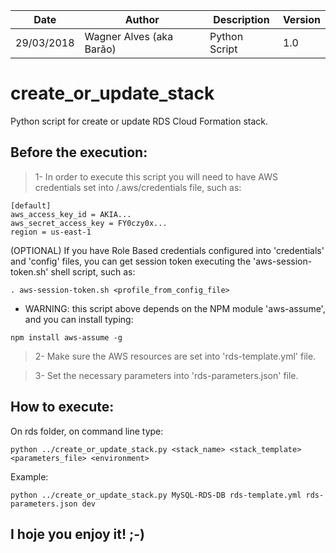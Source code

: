| Date | Author | Description | Version |
| --- | --- | --- | --- |
| 29/03/2018 | Wagner Alves (aka Barão) | Python Script | 1.0 | 

# create_or_update_stack
Python script for create or update RDS Cloud Formation stack.

## Before the execution:

> 1- In order to execute this script you will need to have AWS credentials set into <user>/.aws/credentials file, such as:

```
[default]
aws_access_key_id = AKIA...
aws_secret_access_key = FY0czy0x...
region = us-east-1

```
(OPTIONAL) If you have Role Based credentials configured into 'credentials' and 'config' files, you can get session token executing the 'aws-session-token.sh' shell script, such as:
```
. aws-session-token.sh <profile_from_config_file>
```
- WARNING: this script above depends on the NPM module 'aws-assume', and you can install typing:
```
npm install aws-assume -g
```

> 2- Make sure the AWS resources are set into 'rds-template.yml' file.

> 3- Set the necessary parameters into 'rds-parameters.json' file.

## How to execute:

On rds folder, on command line type:
```
python ../create_or_update_stack.py <stack_name> <stack_template> <parameters_file> <environment>

```

Example:
```
python ../create_or_update_stack.py MySQL-RDS-DB rds-template.yml rds-parameters.json dev

```

## I hoje you enjoy it! ;-)